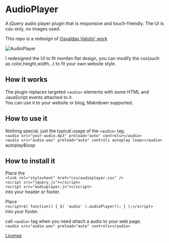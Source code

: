 # AudioPlayer
A jQuery audio player plugin that is responsive and touch-friendly. The UI is css-only, no images used.  

This repo is a redesign of <a title="Osvaldas Valutis' work" href="https://tympanus.net/codrops/2012/12/04/responsive-touch-friendly-audio-player/">Osvaldas Valutis' work</a>  

![AudioPlayer](https://raw.githubusercontent.com/xiaochunjimmy/AudioPlayer/master/img/cover.png)

I redesigned the UI to fit morden flat design, you can modify the css(such as color,height,width...) to fit your own website style.  

## How it works
The plugin replaces targeted `<audio>` elements with some HTML and JavaScript events attached to it.  
You can use it to your website or blog, Makrdown supported.  

## How to use it
Nothing special, just the typical usage of the `<audio>` tag.  
`<audio src="your-audio.mp3" preload="auto" controls></audio>`  
`<audio src="audio.wav" preload="auto" controls autoplay loop></audio>` autoplay&loop  

## How to install it
Place the  
`<link rel="stylesheet" href="css/audioplayer.css" />`  
`<script src="jquery.js"></script>`  
`<script src="audioplayer.js"></script>`   
into your header or footer.  

Place  
`<script>$( function() { $( 'audio' ).audioPlayer(); } );</script>`  
into your footer.  

call `<audio>` tag when you need attach a audio to your web page.  
`<audio src="audio.wav" preload="auto" controls></audio>`  


<a title="License" href="https://creativecommons.org/licenses/by-nc-sa/3.0/">License</a>  






